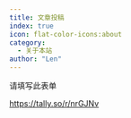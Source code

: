 ```yaml
---
title: 文章投稿
index: true
icon: flat-color-icons:about
category:
  - 关于本站
author: "Len"
---
```


请填写此表单

https://tally.so/r/nrGJNv